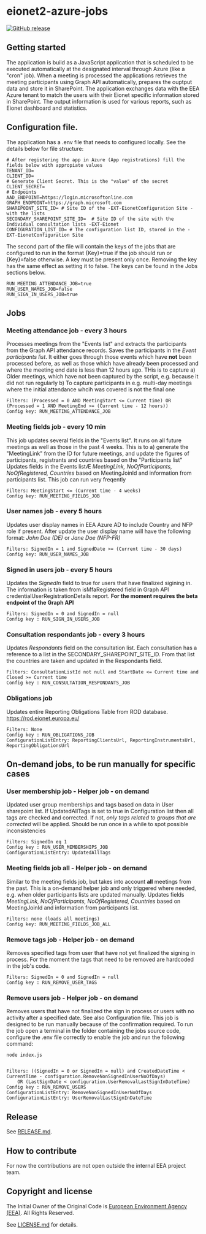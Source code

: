 # eionet2-azure-jobs

[![GitHub release](https://img.shields.io/github/v/release/eea/eionet2-azure-jobs)](https://github.com/eea/eionet2-azure-jobs/releases)



## Getting started

The application is build as a JavaScript application that is scheduled to be executed automatically at the designated interval through Azure (like a "cron" job).
When a meeting is processed the applications retrieves the meeting participants using Graph API automatically, prepares the ouptput data and store it in SharePoint. The application exchanges data with the EEA Azure tenant to match the users with their Eionet specific information stored in SharePoint.
The output information is used for various reports, such as Eionet dashboard and statistics.

## Configuration file.

The application has a .env file that needs to configured locally. See the details below for file structure:

    # After registering the app in Azure (App registrations) fill the fields below with appropiate values
    TENANT_ID= 
    CLIENT_ID=
    # Generate Client Secret. This is the "value" of the secret
    CLIENT_SECRET=
    # Endpoints
    AAD_ENDPOINT=https://login.microsoftonline.com
    GRAPH_ENDPOINT=https://graph.microsoft.com
    SHAREPOINT_SITE_ID= # Site ID of the -EXT-EionetConfiguration Site - with the lists
    SECONDARY_SHAREPOINT_SITE_ID=  # Site ID of the site with the Individual consultation lists -EXT-Eionet
    CONFIGURATION_LIST_ID= # The configuration list ID, stored in the -EXT-EionetConfiguration Site

The second part of the file will contain the keys of the jobs that are configured to run in the format {Key}=true if the job should run or {Key}=false otherwise. A key must be present only once. Removing the key has the same effect as setting it to false. The keys can be found in the Jobs sections below.

    RUN_MEETING_ATTENDANCE_JOB=true 
    RUN_USER_NAMES_JOB=false 
    RUN_SIGN_IN_USERS_JOB=true 


## Jobs

### Meeting attendance job - every 3 hours
Processes meetings from the "Events list" and extracts the participants from the Graph API attendance records. Saves the participants in the *Event participants list*.
It either goes through those events which have **not** been processed before, as well as those which have already been processed and where the meeting end date is less than 12 hours ago. 
THis is to capture a) Older meetings, which have not been captured by the script, e.g. because it did not run regularly b) To capture participants in e.g. multi-day meetings where the initial attendance whcih was covered is not the final one 

    Filters: (Processed = 0 AND MeetingStart <= Current time) OR (Processed = 1 AND MeetingEnd >= (Current time - 12 hours))
    Config key: RUN_MEETING_ATTENDANCE_JOB

### Meeting fields job -  every 10 min
This job updates several fields in the "Events list". It runs on all future meetings as well as those in the past 4 weeks. 
This is to a) generate the "MeetingLink" from the ID for future meetings, and update the figures of participants, registrants and countries based on the "Participants list"
Updates fields in the Events listÆ *MeetingLink, NoOfParticipants, NoOfRegistered, Countries* based on MeetingJoinId and information from participants list.
This job can run very freqently

    Filters: MeetingStart <= (Current time - 4 weeks)
    Config key: RUN_MEETING_FIELDS_JOB

### User names job - every 5 hours
Updates user display names in EEA Azure AD to include Country and NFP role if present. After update the user display name will have the following format: *John Doe (DE)* or *Jane Doe (NFP-FR)*

    Filters: SignedIn = 1 and SignedDate >= (Current time - 30 days)
    Config key: RUN_USER_NAMES_JOB
 
### Signed in users job - every 5 hours
Updates the *SignedIn* field to true for users that have finalized sigining in. The information is taken from isMfaRegistered field in Graph API credentialUserRegistrationDetails report.
**For the moment requires the beta endpoint of the Graph API**

    Filters: SignedIn = 0 and SignedIn = null
    Config key : RUN_SIGN_IN_USERS_JOB

### Consultation respondants job - every 3 hours
Updates *Respondants* field on the consultation list. Each consultation has a reference to a list in the SECONDARY_SHAREPOINT_SITE_ID. From that list the countries are taken and updated in the Respondants field.

    Filters: ConsultationListId not null and StartDate <= Current time and Closed >= Current time
    Config key : RUN_CONSULTATION_RESPONDANTS_JOB

### Obligations job
Updates entire Reporting Obligations Table from ROD database.  https://rod.eionet.europa.eu/

    Filters: None
    Config key : RUN_OBLIGATIONS_JOB
    ConfigurationListEntry: ReportingClientsUrl, ReportingInstrumentsUrl, ReportingObligationsUrl

## On-demand jobs, to be run manually for specific cases

### User membership job - Helper job  - on demand
Updated user group memberships and tags based on data in User sharepoint list. If UpdatedAllTags is set to true in Configuration list then all tags are checked and corrected. If not, *only tags related to groups that are corrected* will be applied. Should be run once in a while to spot possible inconsistencies

    Filters: SignedIn eq 1
    Config key : RUN_USER_MEMBERSHIPS_JOB
    ConfigurationListEntry: UpdatedAllTags

### Meeting fields job all - Helper job  - on demand
Similar to the meeting fields job, but takes into account **all** meetings from the past. This is a on-demand helper job and only triggered where needed, e.g. when older participants lists are updated manually.
Updates fields *MeetingLink, NoOfParticipants, NoOfRegistered, Countries* based on MeetingJoinId and information from participants list.

    Filters: none (loads all meetings)
    Config key: RUN_MEETING_FIELDS_JOB_ALL


### Remove tags job - Helper job  - on demand
Removes specified tags from user that have not yet finalized the signing in process. For the moment the tags that need to be removed are hardcoded in the job's code.

    Filters: SignedIn = 0 and SignedIn = null
    Config key : RUN_REMOVE_USER_TAGS

### Remove users job - Helper job  - on demand
Removes users that have not finalized the sign in process or users with no activity after a specified date. See also Configuration file.
This job is designed to be run manually because of the confirmation required. To run the job open a terminal in the folder containing the jobs source code, configure the .env file correctly to enable the job and run the following command:
    
    node index.js


    Filters: ((SignedIn = 0 or SignedIn = null) and CreatedDateTime < CurrentTime - configuration.RemoveNonSignedInUserNoOfDays)
        OR (LastSignDate < configuration.UserRemovalLastSignInDateTime)
    Config key : RUN_REMOVE_USERS
    ConfigurationListEntry: RemoveNonSignedInUserNoOfDays
    ConfigurationListEntry: UserRemovalLastSignInDateTime

## Release

See [RELEASE.md](https://github.com/eea/eionet2-azure-jobs/blob/master/RELEASE.md).

## How to contribute

For now the contributions are not open outside the internal EEA project team.

## Copyright and license

The Initial Owner of the Original Code is [European Environment Agency (EEA)](http://eea.europa.eu).
All Rights Reserved.

See [LICENSE.md](https://github.com/eea/eionet2-user-management/blob/master/LICENSE.md) for details.
